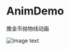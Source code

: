 # AnimDemo
撒金币抛物线动画

![Image text](https://github.com/jdzhengwei/AnimDemo/blob/master/154636gcy6rv2zx5ku6l6w.gif)
